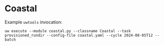 # Coastal

Example `uwtools` invocation:

```
uw execute --module coastal.py --classname Coastal --task provisioned_rundir --config-file coastal.yaml --cycle 2024-08-05T12 --batch
```
